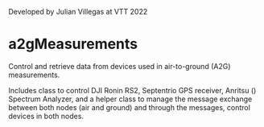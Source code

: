 Developed by Julian Villegas at VTT 2022

# a2gMeasurements
Control and retrieve data from devices used in air-to-ground (A2G) measurements.

Includes class to control DJI Ronin RS2, Septentrio GPS receiver, Anritsu () Spectrum Analyzer, and a helper class to manage the message exchange between both nodes (air and ground) and through the messages, control devices in both nodes.
